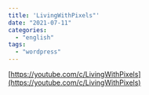 ```yaml
---
title: 'LivingWithPixels"'
date: "2021-07-11"
categories:
  - "english"
tags:
  - "wordpress"
---
```


[https://youtube.com/c/LivingWithPixels](https://youtube.com/c/LivingWithPixels)
